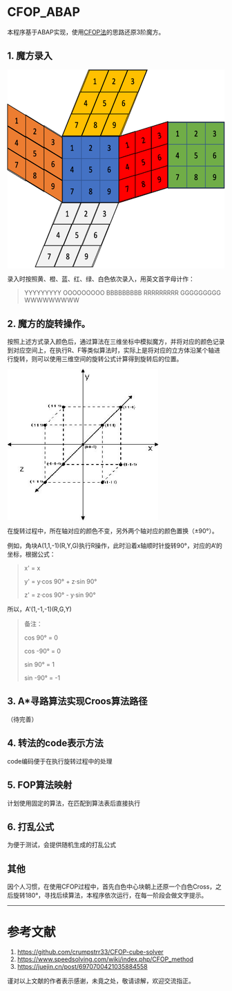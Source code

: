 # CFOP_ABAP
本程序基于ABAP实现，使用[CFOP法](https://www.speedsolving.com/wiki/index.php/CFOP_method)的思路还原3阶魔方。

## 1. 魔方录入

 <img src="https://github.com/Jack-Liang/CFOP_ABAP/blob/main/pic/%E5%B1%95%E5%BC%80%E5%9B%BE.png" width = "622" height = "460.5" alt="魔方展开图" align=center />

录入时按照黄、橙、蓝、红、绿、白色依次录入，用英文首字母计作：

> YYYYYYYYY
> OOOOOOOOO
> BBBBBBBBB
> RRRRRRRRR
> GGGGGGGGG
> WWWWWWWWW


## 2. 魔方的旋转操作。

按照上述方式录入颜色后，通过算法在三维坐标中模拟魔方，并将对应的颜色记录到对应空间上，在执行R、F等类似算法时，实际上是将对应的立方体沿某个轴进行旋转，则可以使用三维空间的旋转公式计算得到旋转后的位置。

 <img src="https://github.com/Jack-Liang/CFOP_ABAP/blob/main/pic/三维坐标系.jpeg" alt="魔方展开图" align=center />

在旋转过程中，所在轴对应的颜色不变，另外两个轴对应的颜色置换（±90°）。

例如，角块A(1,1,-1)(R,Y,G)执行R操作，此时沿着x轴顺时针旋转90°，对应的A‘的坐标，根据公式：

> x' = x
> 
> y' = y·cos 90° + z·sin 90°
> 
> z' = z·cos 90° - y·sin 90°

所以，A'(1,-1,-1)(R,G,Y)

> 备注：
> 
> cos 90°  = 0
> 
> cos -90° = 0
> 
> sin 90°  = 1
> 
> sin -90° = -1


## 3. A*寻路算法实现Croos算法路径

（待完善）

## 4. 转法的code表示方法

code编码便于在执行旋转过程中的处理

## 5. FOP算法映射

计划使用固定的算法，在匹配到算法表后直接执行

## 6. 打乱公式

为便于测试，会提供随机生成的打乱公式

## 其他

因个人习惯，在使用CFOP过程中，首先白色中心块朝上还原一个白色Cross，之后旋转180°，寻找后续算法，本程序依次运行，在每一阶段会做文字提示。

---

# 参考文献

1. https://github.com/crumpstrr33/CFOP-cube-solver
2. https://www.speedsolving.com/wiki/index.php/CFOP_method
3. https://juejin.cn/post/6970700421035884558

谨对以上文献的作者表示感谢，未竟之处，敬请谅解，欢迎交流指正。

